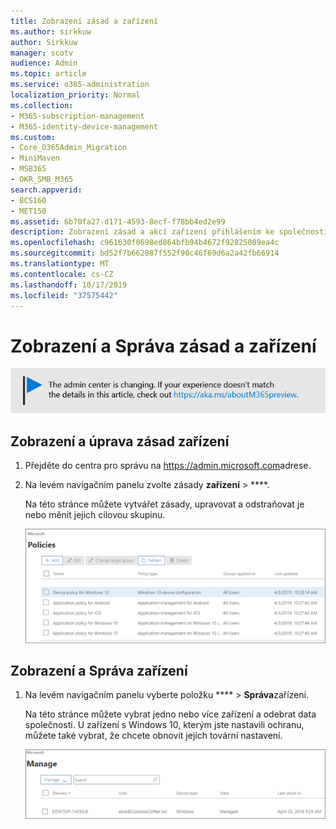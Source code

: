 ```yaml
---
title: Zobrazení zásad a zařízení
ms.author: sirkkuw
author: Sirkkuw
manager: scotv
audience: Admin
ms.topic: article
ms.service: o365-administration
localization_priority: Normal
ms.collection:
- M365-subscription-management
- M365-identity-device-management
ms.custom:
- Core_O365Admin_Migration
- MiniMaven
- MSB365
- OKR_SMB_M365
search.appverid:
- BCS160
- MET150
ms.assetid: 6b70fa27-d171-4593-8ecf-f78bb4ed2e99
description: Zobrazení zásad a akcí zařízení přihlášením ke společnosti Microsoft 365 s pověřeními globálního správce.
ms.openlocfilehash: c961630f0698ed864bfb94b4672f92825089ea4c
ms.sourcegitcommit: bd52f7b662887f552f90c46f69d6a2a42fb66914
ms.translationtype: MT
ms.contentlocale: cs-CZ
ms.lasthandoff: 10/17/2019
ms.locfileid: "37575442"
---
```

# <a name="view-and-manage-policies-and-devices"></a>Zobrazení a Správa zásad a zařízení

[![Popisek vám dá vědět, že se centrum pro správu mění a další podrobnosti naleznete na aka.ms/aboutM365preview.](media/m365admincenterchanging.png)](https://docs.microsoft.com/office365/admin/microsoft-365-admin-center-preview)

## <a name="view-and-edit-device-policies"></a>Zobrazení a úprava zásad zařízení

1.  Přejděte do centra pro správu na <a href="https://go.microsoft.com/fwlink/p/?linkid=837890" target="_blank">https://admin.microsoft.com</a>adrese.
2. Na levém navigačním panelu zvolte zásady **zařízení** \> ****.

    Na této stránce můžete vytvářet zásady, upravovat a odstraňovat je nebo měnit jejich cílovou skupinu.

    ![Screenshot of the Policies page](media/devicepolicies.png)
  
## <a name="view-and-manage-devices"></a>Zobrazení a Správa zařízení


1. Na levém navigačním panelu vyberte položku **** \> **Správa**zařízení. 
    
    Na této stránce můžete vybrat jedno nebo více zařízení a odebrat data společnosti. U zařízení s Windows 10, kterým jste nastavili ochranu, můžete také vybrat, že chcete obnovit jejich tovární nastavení.
  
   ![Stránka spravovat zařízení](media/devicesmanage.png)

